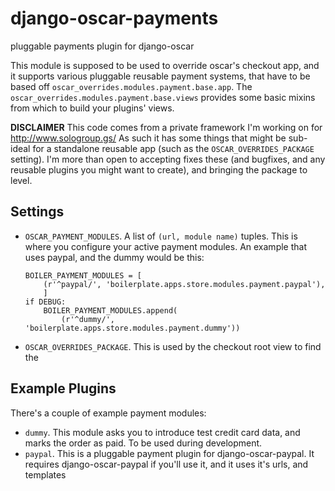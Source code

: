 django-oscar-payments
=====================

pluggable payments plugin for django-oscar

This module is supposed to be used to override oscar's checkout app, and it
supports various pluggable reusable payment systems, that have to be based off
`oscar_overrides.modules.payment.base.app`. The
`oscar_overrides.modules.payment.base.views` provides some basic mixins from
which to build your plugins' views.

**DISCLAIMER**
This code comes from a private framework I'm working on for
http://www.sologroup.gs/ As such it has some things that might be sub-ideal for
a standalone reusable app (such as the `OSCAR_OVERRIDES_PACKAGE` setting). I'm
more than open to accepting fixes these (and bugfixes, and any reusable
plugins you might want to create), and bringing the package to level.

Settings
--------
* `OSCAR_PAYMENT_MODULES`. A list of `(url, module name)` tuples. This is where
    you configure your active payment modules. An example that uses paypal,
    and the dummy would be this:

    ```
    BOILER_PAYMENT_MODULES = [
        (r'^paypal/', 'boilerplate.apps.store.modules.payment.paypal'),
        ]
    if DEBUG:
        BOILER_PAYMENT_MODULES.append(
            (r'^dummy/', 'boilerplate.apps.store.modules.payment.dummy'))
    ```

* `OSCAR_OVERRIDES_PACKAGE`. This is used by the checkout root view to find the

Example Plugins
---------------
There's a couple of example payment modules:

* `dummy`. This module asks you to introduce test credit card data, and marks the
    order as paid. To be used during development.
* `paypal`. This is a pluggable payment plugin for django-oscar-paypal. It
    requires django-oscar-paypal if you'll use it, and it uses it's urls, and
    templates

